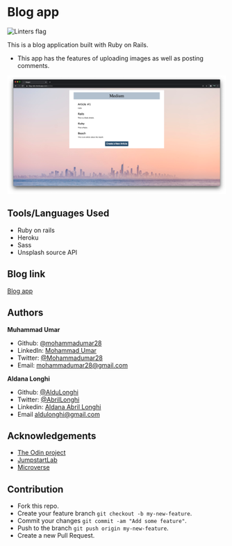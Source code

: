 # Blog app
![Linters flag](https://img.shields.io/github/workflow/status/mohammadumar28/Blog-app/Linters)

This is a blog application built with Ruby on Rails. 
- This app has the features of uploading images as well as posting comments.

![screenshot](./public/screenshot-blog.png)

## Tools/Languages Used

* Ruby on rails
* Heroku
* Sass
* Unsplash source API

## Blog link

[Blog app](https://blog-aldu.herokuapp.com/)

## Authors

**Muhammad Umar**
- Github: [@mohammadumar28](https://github.com/mohammadumar28)
- LinkedIn: [Mohammad Umar](https://www.linkedin.com/in/mohammadumar28/)
- Twitter: [@Mohammadumar28](https://twitter.com/Mohammadumar28)
- Email: [mohammadumar28@gmail.com](mailto:mohammadumar28@gmail.com)

**Aldana Longhi**
- Github: [@AlduLonghi](https://github.com/AlduLonghi)
- Twitter: [@AbrilLonghi](https://twitter.com/AbrilLonghi)
- Linkedin: [Aldana Abril Longhi](https://www.linkedin.com/in/aldana-abril-longhi-a842ba1a7/)
- Email [aldulonghi@gmail.com](mailto:aldulonghi@gmail.com)

## Acknowledgements

* [The Odin project](https://www.theodinproject.com/courses/ruby-on-rails/lessons/ruby-on-rails-ruby-on-rails)
* [JumpstartLab](http://tutorials.jumpstartlab.com/projects/blogger.html)
* [Microverse](https://microverse.org)

## Contribution

* Fork this repo.
* Create your feature branch `git checkout -b my-new-feature`.
* Commit your changes `git commit -am "Add some feature"`.
* Push to the branch `git push origin my-new-feature`.
* Create a new Pull Request.